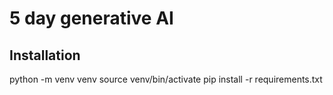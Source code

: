 # 5 day generative AI

## Installation

python -m venv venv
source venv/bin/activate
pip install -r requirements.txt
